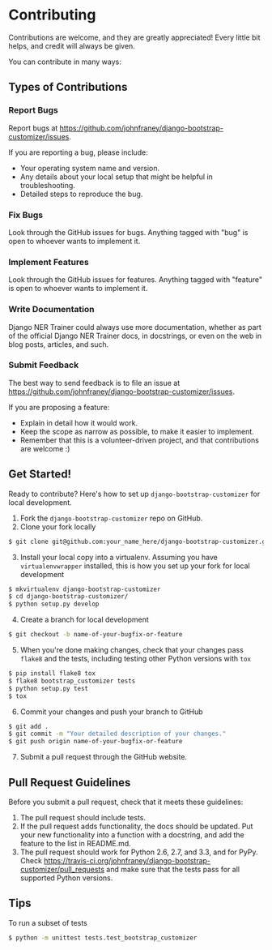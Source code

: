 # Contributing

Contributions are welcome, and they are greatly appreciated! Every
little bit helps, and credit will always be given. 

You can contribute in many ways:

## Types of Contributions

### Report Bugs

Report bugs at https://github.com/johnfraney/django-bootstrap-customizer/issues.

If you are reporting a bug, please include:

* Your operating system name and version.
* Any details about your local setup that might be helpful in troubleshooting.
* Detailed steps to reproduce the bug.

### Fix Bugs

Look through the GitHub issues for bugs. Anything tagged with "bug" is open to whoever wants to implement it.

### Implement Features

Look through the GitHub issues for features. Anything tagged with "feature" is open to whoever wants to implement it.

### Write Documentation

Django NER Trainer could always use more documentation, whether as part of the  official Django NER Trainer docs, in docstrings, or even on the web in blog posts, articles, and such.

### Submit Feedback

The best way to send feedback is to file an issue at https://github.com/johnfraney/django-bootstrap-customizer/issues.

If you are proposing a feature:

* Explain in detail how it would work.
* Keep the scope as narrow as possible, to make it easier to implement.
* Remember that this is a volunteer-driven project, and that contributions are welcome :)

## Get Started!

Ready to contribute? Here's how to set up `django-bootstrap-customizer` for local development.

1. Fork the `django-bootstrap-customizer` repo on GitHub.
2. Clone your fork locally

```bash
$ git clone git@github.com:your_name_here/django-bootstrap-customizer.git
```

3. Install your local copy into a virtualenv. Assuming you have `virtualenvwrapper` installed, this is how you set up your fork for local development

```bash
$ mkvirtualenv django-bootstrap-customizer
$ cd django-bootstrap-customizer/
$ python setup.py develop
```

4. Create a branch for local development
```bash
$ git checkout -b name-of-your-bugfix-or-feature
```

5. When you're done making changes, check that your changes pass `flake8` and the tests, including testing other Python versions with `tox`

```bash
$ pip install flake8 tox
$ flake8 bootstrap_customizer tests
$ python setup.py test
$ tox
```

6. Commit your changes and push your branch to GitHub

```bash
$ git add .
$ git commit -m "Your detailed description of your changes."
$ git push origin name-of-your-bugfix-or-feature
```

7. Submit a pull request through the GitHub website.

## Pull Request Guidelines

Before you submit a pull request, check that it meets these guidelines:

1. The pull request should include tests.
2. If the pull request adds functionality, the docs should be updated. Put your new functionality into a function with a docstring, and add the feature to the list in README.md.
3. The pull request should work for Python 2.6, 2.7, and 3.3, and for PyPy. Check https://travis-ci.org/johnfraney/django-bootstrap-customizer/pull_requests and make sure that the tests pass for all supported Python versions.

## Tips

To run a subset of tests

```bash
$ python -m unittest tests.test_bootstrap_customizer
```
